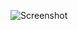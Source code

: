 ![Screenshot](https://raw.githubusercontent.com/Cryakl/Ultimate-RAT-Collection/refs/heads/main/HavRat/Hav-Rat%201.3.2/Screenshot.png)
